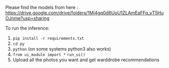 Please find the models from here : https://drive.google.com/drive/folders/1Mj4gq0d6UoU1ZLAmEaFFq_yT5HuOJnme?usp=sharing

To run the inference: 
1. ```pip install -r requirements.txt```
2. ```cd py```
3. ```python``` (on some systems python3 also works)
4. ```from ui_module import *```
```run_ui()```
5. Upload all the photos you want and get warddrobe recommendations
